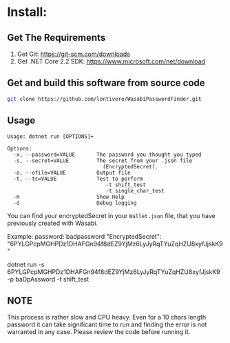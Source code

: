 # Install:

## Get The Requirements

1. Get Git: https://git-scm.com/downloads
2. Get .NET Core 2.2 SDK: https://www.microsoft.com/net/download
  
## Get and build this software from source code

```sh
git clone https://github.com/lontivero/WasabiPasswordFinder.git
```

## Usage

```
Usage: dotnet run [OPTIONS]+

Options:
  -x, --password=VALUE       The password you thought you typed
  -s, --secret=VALUE         The secret from your .json file 
                               (EncryptedSecret).
  -o, --ofile=VALUE          Output file
  -t, --tc=VALUE             Test to perform 
                               	-t shift_test
                               	-t single_char_test
  -H                         Show Help
  -d                         Debug logging
``` 

You can find your encryptedSecret in your `Wallet.json` file, that you have previously created with Wasabi.

Example: 
  password: badpassword
  "EncryptedSecret": "6PYLGPcpMGHPDz1DHAFGn94f8dEZ9YjMz6LyJyRqTYuZqHZU8xyfJjskK9"

  dotnet run -s 6PYLGPcpMGHPDz1DHAFGn94f8dEZ9YjMz6LyJyRqTYuZqHZU8xyfJjskK9 -p baDpAssword -t shift_test

## NOTE

This process is rather slow and CPU heavy. Even for a 10 chars length password it can take significant time to run and
finding the error is not warranted in any case. Please review the code before running it.
